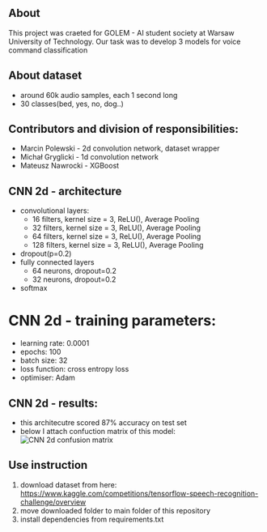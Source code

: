 ## About 
This project was craeted for GOLEM - AI student society at Warsaw University of Technology. Our task was to develop 3 models for voice command classification

## About dataset 
- around 60k audio samples, each 1 second long
- 30 classes(bed, yes, no, dog..)

## Contributors and division of responsibilities:
- Marcin Polewski - 2d convolution network, dataset wrapper
- Michał Gryglicki - 1d convolution network
- Mateusz Nawrocki - XGBoost

## CNN 2d - architecture
- convolutional layers:
    - 16 filters, kernel size = 3, ReLU(), Average Pooling
    - 32 filters, kernel size = 3, ReLU(), Average Pooling
    - 64 filters, kernel size = 3, ReLU(), Average Pooling
    - 128 filters, kernel size = 3, ReLU(), Average Pooling
- dropout(p=0.2)
- fully connected layers
    - 64 neurons, dropout=0.2
    - 32 neurons, dropout=0.2
- softmax

# CNN 2d - training parameters:
- learning rate: 0.0001
- epochs: 100
- batch size: 32
- loss function: cross entropy loss 
- optimiser: Adam


## CNN 2d - results:
- this architecutre scored 87% accuracy on test set
- below I attach confuction matrix of this model:
![CNN 2d confusion matrix](cnn_2d_confusion_matrix)

## Use instruction
1. download dataset from here: https://www.kaggle.com/competitions/tensorflow-speech-recognition-challenge/overview
2. move downloaded folder to main folder of this repository
3. install dependencies from requirements.txt
